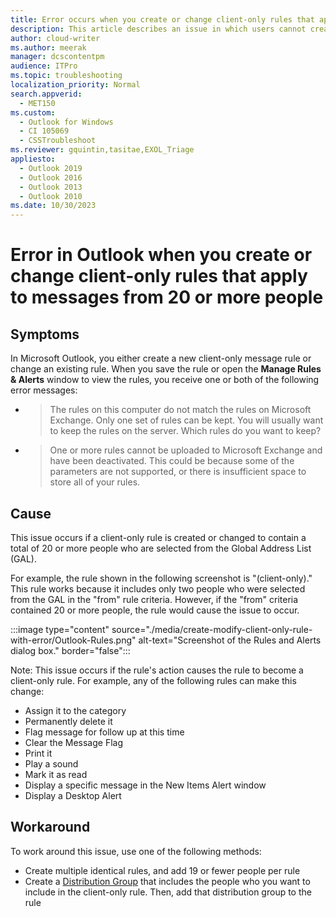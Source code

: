 ```yaml
---
title: Error occurs when you create or change client-only rules that apply to messages received from 20 or more people
description: This article describes an issue in which users cannot create or change client-only rules that apply to email messages that are received from 20 or more people. Provides a workaround.
author: cloud-writer
ms.author: meerak
manager: dcscontentpm
audience: ITPro
ms.topic: troubleshooting
localization_priority: Normal
search.appverid: 
  - MET150
ms.custom: 
  - Outlook for Windows
  - CI 105069
  - CSSTroubleshoot
ms.reviewer: gquintin,tasitae,EXOL_Triage
appliesto: 
  - Outlook 2019
  - Outlook 2016
  - Outlook 2013
  - Outlook 2010
ms.date: 10/30/2023
---
```


# Error in Outlook when you create or change client-only rules that apply to messages from 20 or more people

## Symptoms

In Microsoft Outlook, you either create a new client-only message rule or change an existing rule. When you save the rule or open the **Manage Rules & Alerts** window to view the rules, you receive one or both of the following error messages:

- > The rules on this computer do not match the rules on Microsoft Exchange. Only one set of rules can be kept. You will usually want to keep the rules on the server. Which rules do you want to keep?
- > One or more rules cannot be uploaded to Microsoft Exchange and have been deactivated. This could be because some of the parameters are not supported, or there is insufficient space to store all of your rules.

## Cause

This issue occurs if a client-only rule is created or changed to contain a total of 20 or more people who are selected from the Global Address List (GAL).

For example, the rule shown in the following screenshot is "(client-only)." This rule works because it includes only two people who were selected from the GAL in the "from" rule criteria. However, if the "from" criteria contained 20 or more people, the rule would cause the issue to occur.

:::image type="content" source="./media/create-modify-client-only-rule-with-error/Outlook-Rules.png" alt-text="Screenshot of the Rules and Alerts dialog box." border="false":::

Note: This issue occurs if the rule's action causes the rule to become a client-only rule. For example, any of the following rules can make this change:

- Assign it to the category
- Permanently delete it
- Flag message for follow up at this time
- Clear the Message Flag
- Print it
- Play a sound
- Mark it as read
- Display a specific message in the New Items Alert window
- Display a Desktop Alert

## Workaround

To work around this issue, use one of the following methods:

- Create multiple identical rules, and add 19 or fewer people per rule
- Create a [Distribution Group](/exchange/recipients-in-exchange-online/manage-distribution-groups/manage-distribution-groups) that includes the people who you want to include in the client-only rule. Then, add that distribution group to the rule
